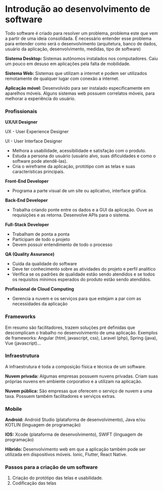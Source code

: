 # Introdução ao desenvolvimento de software

Todo software é criado para resolver um problema, problema este que vem a partir de uma ideia consolidada. É necessário entender esse problema para entender como será o desenvolvimento (arquitetura, banco de dados, usuário da aplicação, desenvolvimento, medidas, tipo de software)

**Sistema Desktop:** Sistemas autônomos instalados nos computadores. Caiu um pouco em desuso em aplicações pela falta de mobilidade.

**Sistema Web:** Sistemas que utilizam a internet e podem ser utilizados remotamente de qualquer lugar com conexão a internet.

**Aplicação móvel:** Desenvolvido para ser instalado especificamente em aparelhos móveis. Alguns sistemas web possuem correlatos móveis, para melhorar a experiência do usuário.

### Profissionais

**UX/UI Designer**

UX - User Experience Designer

UI - User Interface Designer

- Melhora a usabilidade, acessibilidade e satisfação com o produto.
- Estuda a persona do usuário (usuário alvo, suas dificuldades e como o software pode atendê-las).
- Cria o wireframe da aplicação, protótipo com as telas e suas características principais.

**Front-End Developer**

- Programa a parte visual de um site ou aplicativo, interface gráfica.

**Back-End Developer**

- Trabalha criando ponte entre os dados e a GUI da aplicação. Ouve as requisições e as retorna. Desenvolve APIs para o sistema.

**Full-Stack Developer**

- Trabalham de ponta a ponta
- Participam de todo o projeto
- Devem possuir entendimento de todo o processo

**QA (Quality Assurance)**

- Cuida da qualidade do software
- Deve ter conhecimento sobre as atividades do projeto e perfil analítico
- Verifica se os padrões de qualidade estão sendo atendidos e se todos os requisitos mínimos esperados do produto estão sendo atendidos.

**Profissional de Cloud Computing**

- Gerencia a nuvem e os serviços para que estejam a par com as necessidades da aplicação

### Frameworks

Em resumo são facilitadores, trazem soluções pré definidas que descomplicam o trabalho no desenvolvimento de uma aplicação.
Exemplos de frameworks: Angular (html, javascript, css), Laravel (php), Spring (java), Vue (javascript)…

### Infraestrutura

A infraestrutura é toda a composição física e técnica de um software.

**Nuvem privada:** Algumas empresas possuem nuvens privadas. Criam suas próprias nuvens em ambiente corporativo e a utilizam na aplicação.

**Nuvem pública:** São empresas que oferecem o serviço de nuvem a uma taxa. Possuem também facilitadores e serviços extras.

### Mobile

**Android:** Android Studio (plataforma de desenvolvimento), Java e/ou KOTLIN (linguagem de programação)

**IOS:** Xcode (plataforma de desenvolvimento), SWIFT (linguagem de programação)

**Híbrido:** Desenvolvimento web em que a aplicação também pode ser utilizada em dispositivos móveis. Ionic, Flutter, React Native.

### Passos para a criação de um software

1. Criação do protótipo das telas e usabilidade.
2. Codificação das telas